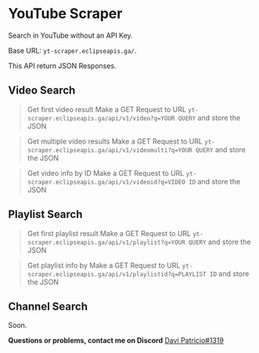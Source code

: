 # YouTube Scraper
Search in YouTube without an API Key. 

Base URL: `yt-scraper.eclipseapis.ga/`. 

This API return JSON Responses. 

## Video Search
> Get first video result
Make a GET Request to URL `yt-scraper.eclipseapis.ga/api/v1/video?q=YOUR QUERY` and store the JSON 

> Get multiple video results
Make a GET Request to URL `yt-scraper.eclipseapis.ga/api/v1/videomulti?q=YOUR QUERY` and store the JSON 

> Get video info by ID
Make a GET Request to URL `yt-scraper.eclipseapis.ga/api/v1/videoid?q=VIDEO ID` and store the JSON 

## Playlist Search
> Get first playlist result
Make a GET Request to URL `yt-scraper.eclipseapis.ga/api/v1/playlist?q=YOUR QUERY` and store the JSON 

> Get playlist info by 
Make a GET Request to URL `yt-scraper.eclipseapis.ga/api/v1/playlistid?q=PLAYLIST ID` and store the JSON 

## Channel Search
Soon. 

**Questions or problems, contact me on Discord** [Davi Patricio#1319](https://discord.com/users/704468807229505637) 
